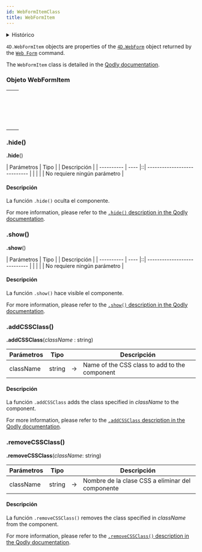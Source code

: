 ```yaml
---
id: WebFormItemClass
title: WebFormItem
---
```


<details><summary>Histórico</summary>

| Versión | Modificaciones |
| ------- | -------------- |
| v20 R2  | Añadidos       |

</details>


`4D.WebFormItem` objects are properties of the [`4D.WebForm`](WebFormItemClass.md) object returned by the [`Web Form`](WebFormClass.md#web-form) command.

The `WebFormItem` class is detailed in the [Qodly documentation](https://developer.qodly.com/docs/language/WebFormItemClass).


### Objeto WebFormItem

|                                                                                                                                                                                   |
| --------------------------------------------------------------------------------------------------------------------------------------------------------------------------------- |
| [<!-- INCLUDE #WebFormItemClass.addCSSClass().Syntax -->](#addclass)&nbsp;&nbsp;&nbsp;&nbsp;<!-- INCLUDE #WebFormItemClass.addCSSClass().Summary -->|
| [<!-- INCLUDE #WebFormItemClass.hide().Syntax -->](#hide)&nbsp;&nbsp;&nbsp;&nbsp;<!-- INCLUDE #WebFormItemClass.hide().Summary -->|
| [<!-- INCLUDE #WebFormItemClass.removeCSSClass().Syntax -->](#removeclass)&nbsp;&nbsp;&nbsp;&nbsp;<!-- INCLUDE #WebFormItemClass.removeCSSClass().Summary -->|
| [<!-- INCLUDE #WebFormItemClass.show().Syntax -->](#show)&nbsp;&nbsp;&nbsp;&nbsp;<!-- INCLUDE #WebFormItemClass.show().Summary -->|


### .hide()

<!-- REF #WebFormItemClass.hide().Syntax -->
**.hide**()<!-- END REF -->

<!-- REF #WebFormItemClass.hide().Params -->
| Parámetros | Tipo |  | Descripción                  |
| ---------- | ---- |::| ---------------------------- |
|            |      |  | No requiere ningún parámetro |
<!-- END REF -->


#### Descripción

La función `.hide()` <!-- REF #WebFormItemClass.hide().Summary -->oculta el componente<!-- END REF -->.


For more information, please refer to the [`.hide()` description in the Qodly documentation](https://developer.qodly.com/docs/language/WebFormItemClass#hide).


### .show()

<!-- REF #WebFormItemClass.show().Syntax -->
**.show**()<!-- END REF -->


<!-- REF #WebFormItemClass.show().Params -->
| Parámetros | Tipo |  | Descripción                  |
| ---------- | ---- |::| ---------------------------- |
|            |      |  | No requiere ningún parámetro |
<!-- END REF -->


#### Descripción

La función `.show()` <!-- REF #WebFormItemClass.show().Summary -->hace visible el componente<!-- END REF -->.

For more information, please refer to the [`.show()` description in the Qodly documentation](https://developer.qodly.com/docs/language/WebFormItemClass#show).


### .addCSSClass()

<!-- REF #WebFormItemClass.addCSSClass().Syntax -->
**.addCSSClass**(*className* : string)<!-- END REF -->

<!-- REF #WebFormItemClass.addCSSClass().Params -->
| Parámetros | Tipo   |    | Descripción                                   |
| ---------- | ------ |:--:| --------------------------------------------- |
| className  | string | -> | Name of the CSS class to add to the component |
<!-- END REF -->

#### Descripción

La función `.addCSSClass` <!-- REF #WebFormItemClass.addCSSClass().Summary -->adds the class specified in *className* to the component<!-- END REF -->.

For more information, please refer to the [`.addCSSClass` description in the Qodly documentation](https://developer.qodly.com/docs/language/WebFormItemClass#addcssclass).


### .removeCSSClass()


<!-- REF #WebFormItemClass.removeCSSClass().Syntax -->
**.removeCSSClass**(*className*: string)<!-- END REF -->

<!-- REF #WebFormItemClass.removeCSSClass().Params -->
| Parámetros | Tipo   |    | Descripción                                      |
| ---------- | ------ |:--:| ------------------------------------------------ |
| className  | string | -> | Nombre de la clase CSS a eliminar del componente |
<!-- END REF -->

#### Descripción

La función `.removeCSSClass()` <!-- REF #WebFormItemClass.removeCSSClass().Summary -->removes the class specified in *className* from the component<!-- END REF -->.

For more information, please refer to the [`.removeCSSClass()` description in the Qodly documentation](https://developer.qodly.com/docs/language/WebFormItemClass#removecssclass). 



